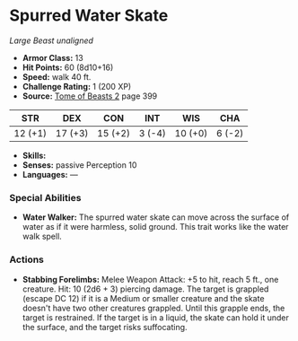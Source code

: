 # Spurred Water Skate

*Large* *Beast* *unaligned*

- **Armor Class:** 13
- **Hit Points:** 60 (8d10+16)
- **Speed:** walk 40 ft.
- **Challenge Rating:** 1 (200 XP)
- **Source:** [Tome of Beasts 2](https://koboldpress.com/kpstore/product/tome-of-beasts-2-for-5th-edition) page 399

| STR | DEX | CON | INT | WIS | CHA |
| --- | --- | --- | --- | --- | --- |
| 12 (+1) | 17 (+3) | 15 (+2) | 3 (-4) | 10 (+0) | 6 (-2) |

- **Skills:** 
- **Senses:** passive Perception 10
- **Languages:** —

### Special Abilities

- **Water Walker:** The spurred water skate can move across the surface of water as if it were harmless, solid ground. This trait works like the water walk spell.

### Actions

- **Stabbing Forelimbs:** Melee Weapon Attack: +5 to hit, reach 5 ft., one creature. Hit: 10 (2d6 + 3) piercing damage. The target is grappled (escape DC 12) if it is a Medium or smaller creature and the skate doesn't have two other creatures grappled. Until this grapple ends, the target is restrained. If the target is in a liquid, the skate can hold it under the surface, and the target risks suffocating.


